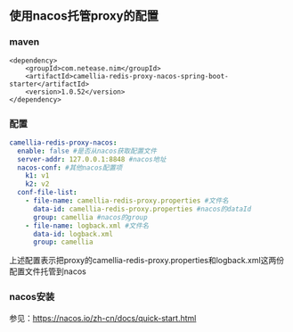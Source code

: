 
## 使用nacos托管proxy的配置

### maven
```
<dependency>
    <groupId>com.netease.nim</groupId>
    <artifactId>camellia-redis-proxy-nacos-spring-boot-starter</artifactId>
    <version>1.0.52</version>
</dependency>
```

### 配置
```yaml
camellia-redis-proxy-nacos:
  enable: false #是否从nacos获取配置文件
  server-addr: 127.0.0.1:8848 #nacos地址
  nacos-conf: #其他nacos配置项
    k1: v1
    k2: v2
  conf-file-list:
    - file-name: camellia-redis-proxy.properties #文件名
      data-id: camellia-redis-proxy.properties #nacos的dataId
      group: camellia #nacos的group
    - file-name: logback.xml #文件名
      data-id: logback.xml
      group: camellia
```
上述配置表示把proxy的camellia-redis-proxy.properties和logback.xml这两份配置文件托管到nacos

### nacos安装
参见：https://nacos.io/zh-cn/docs/quick-start.html  